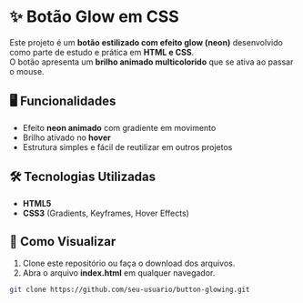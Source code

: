 # ✨ Botão Glow em CSS

Este projeto é um **botão estilizado com efeito glow (neon)** desenvolvido como parte de estudo e prática em **HTML e CSS**.  
O botão apresenta um **brilho animado multicolorido** que se ativa ao passar o mouse.

## 🖥️ Funcionalidades
- Efeito **neon animado** com gradiente em movimento  
- Brilho ativado no **hover**  
- Estrutura simples e fácil de reutilizar em outros projetos  

## 🛠️ Tecnologias Utilizadas
- **HTML5**  
- **CSS3** (Gradients, Keyframes, Hover Effects)  

## 👀 Como Visualizar
1. Clone este repositório ou faça o download dos arquivos.  
2. Abra o arquivo **index.html** em qualquer navegador.  

```bash
git clone https://github.com/seu-usuario/button-glowing.git

